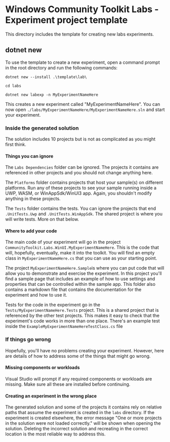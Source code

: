 # Windows Community Toolkit Labs - Experiment project template

This directory includes the template for creating new labs experiments.

## dotnet new

To use the template to create a new experiment, open a command prompt in the root directory and run the following commands:

```ascii
dotnet new --install .\template\lab\

cd labs

dotnet new labexp -n MyExperimentNameHere
```

This creates a new experiment called "MyExperimentNameHere".
You can now open `./labs/MyExperimentNameHere/MyExperimentNameHere.sln` and start your experiment.

### Inside the generated solution

The solution includes 10 projects but is not as complicated as you might first think.

#### Things you can ignore

The `Labs Dependencies` folder can be ignored. The projects it contains are referenced in other projects and you should not change anything here.

The `Platforms` folder contains projects that host your sample(s) on different platforms. Run any of these projects to see your sample running inside a UWP, WASM, or WinAppSdk/WinUI3 app. Again, you shouldn't modify anything in these projects.

The `Tests` folder contains the tests. You can ignore the projects that end `.UnitTests.Uwp` and `.UnitTests.WinAppSdk`. The shared project is where you will write tests. More on that below.

#### Where to add your code

The main code of your experiment will go in the project `CommunityToolkit.Labs.WinUI.MyExperimentNameHere`. This is the code that will, hopefully, eventually, make it into the toolkit.
You will find an empty class in `MyExperimentNameHere.cs` that you can use as your starting point.

The project `MyExperimentNameHere.Sample`is where you can put code that will allow you to demonstrate and exercise the experiment. In this project you'll find a sample page that includes an example of how to use settings and properties that can be controlled within the sample app. This folder also contains a markdown file that contains the documentation for the experiment and how to use it.

Tests for the code in the experiment go in the `Tests/MyExperimentNameHere.Tests` project. This is a shared project that is referenced by the other test projects. This makes it easy to check that the experiment's code works in more than one place. There's an example test inside the `ExampleMyExperimentNameHereTestClass.cs` file

### If things go wrong

Hopefully, you'll have no problems creating your experiment. However, here are details of how to address some of the things that might go wrong.

#### Missing components or workloads

Visual Studio will prompt if any required components or workloads are missing. Make sure all these are installed before continuing.

#### Creating an experiment in the wrong place

The generated solution and some of the projects it contains rely on relative paths that assume the experiment is created in the `labs` directory. If the experiment is created elsewhere, the error message "One or more projects in the solution were not loaded correctly." will be shown when opening the solution. Deleting the incorrect solution and recreating in the correct location is the most reliable way to address this.
